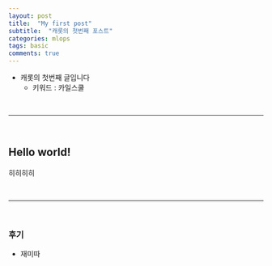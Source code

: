 ```yaml
---
layout: post
title:  "My first post"
subtitle:  "캐롯의 첫번째 포스트"
categories: mlops
tags: basic
comments: true
---
```


- 캐롯의 첫번째 글입니다
	- 키워드 : 카일스쿨


<br />

---

<br />


## Hello world!
히히히히

<br />

---

<br />


### 후기
- 재미따


